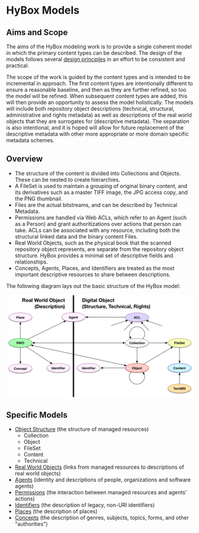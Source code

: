 
# HyBox Models

## Aims and Scope

The aims of the HyBox modeling work is to provide a single coherent model in which the primary content types can be described. The design of the models follows several [design principles][principles] in an effort to be consistent and practical.  

The scope of the work is guided by the content types and is intended to be incremental in approach.  The first content types are intentionally different to ensure a reasonable baseline, and then as they are further refined, so too the model will be refined.  When subsequent content types are added, this will then provide an opportunity to assess the model holistically.  The models will include both repository object descriptions (technical, structural, administrative and rights metadata) as well as descriptions of the real world objects that they are surrogates for (descriptive metadata).  The separation is also intentional, and it is hoped will allow for future replacement of the descriptive metadata with other more appropriate or more domain specific metadata schemes.

## Overview

* The structure of the content is divided into Collections and Objects.  These can be nested to create hierarchies.
* A FileSet is used to maintain a grouping of original binary content, and its derivatives such as a master TIFF image, the JPG access copy, and the PNG thumbnail.
* Files are the actual bitstreams, and can be described by Technical Metadata.
* Permissions are handled via Web ACLs, which refer to an Agent (such as a Person) and grant authoritizations over actions that person can take.  ACLs can be associated with any resource, including both the structural linked data and the binary content Files.
* Real World Objects, such as the physical book that the scanned repository object represents, are separate from the repository object structure.  HyBox provides a minimal set of descriptive fields and relationships.
* Concepts, Agents, Places, and Identifiers are treated as the most important descriptive resources to share between descriptions.

The following diagram lays out the basic structure of the HyBox model:

![Overview Diagram](images/high_level.png)

## Specific Models

* [Object Structure][structure] (the structure of managed resources)
  * Collection
  * Object
  * FileSet
  * Content
  * Technical
* [Real World Objects][rwo] (links from managed resources to descriptions of real world objects)
* [Agents][agents] (identity and descriptions of people, organizations and software agents)
* [Permissions][permissions] (the interaction between managed resources and agents' actions)
* [Identifiers][identifiers] (the description of legacy, non-URI identifiers)
* [Places][places] (the description of places)
* [Concepts][concepts] (the description of genres, subjects, topics, forms, and other "authorities")


[principles]: /notes/design_principles.md
[structure]: structure.md
[rwo]: rwo.md
[agents]: agents.md
[permissions]: permissions.md
[identifiers]: identifiers.md
[places]: places.md
[concepts]: concepts.md




